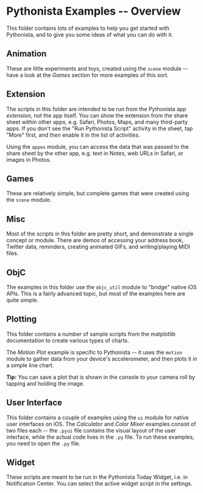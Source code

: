 #  Pythonista Examples -- Overview

This folder contains lots of examples to help you get started with Pythonista, and to give you some ideas of what you can do with it.

## Animation

These are little experiments and toys, created using the `scene` module -- have a look at the *Games* section for more examples of this sort.

## Extension

The scripts in this folder are intended to be run from the Pythonista app *extension*, not the app itself. You can show the extension from the share sheet within other apps, e.g. Safari, Photos, Maps, and many third-party apps. If you don't see the "Run Pythonista Script" activity in the sheet, tap "More" first, and then enable it in the list of activities.

Using the `appex` module, you can access the data that was passed to the share sheet by the other app, e.g. text in Notes, web URLs in Safari, or images in Photos.

## Games

These are relatively simple, but complete games that were created using the `scene` module.

## Misc

Most of the scripts in this folder are pretty short, and demonstrate a single concept or module. There are demos of accessing your address book, Twitter data, reminders, creating animated GIFs, and writing/playing MIDI files.

## ObjC

The examples in this folder use the `objc_util` module to "bridge" native iOS APIs. This is a fairly advanced topic, but most of the examples here are quite simple.

## Plotting

This folder contains a number of sample scripts from the matplotlib documentation to create various types of charts.

The *Motion Plot* example is specific to Pythonista -- it uses the `motion` module to gather data from your device's accelerometer, and then plots it in a simple line chart.

**Tip:** You can save a plot that is shown in the console to your camera roll by tapping and holding the image.

## User Interface

This folder contains a couple of examples using the `ui` module for native user interfaces on iOS. The *Calculator* and *Color Mixer* examples consist of two files each -- the `.pyui` file contains the visual layout of the user interface, while the actual code lives in the `.py` file. To run these examples, you need to open the `.py` file.

## Widget

These scripts are meant to be run in the Pythonista Today Widget, i.e. in Notification Center. You can select the active widget script in the settings.

